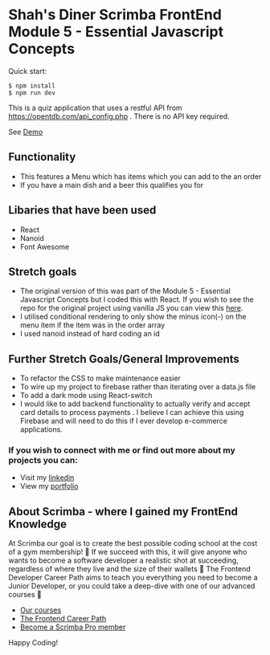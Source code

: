 # Shah's Diner Scrimba FrontEnd Module 5 - Essential Javascript Concepts

Quick start:

```
$ npm install
$ npm run dev
````

This is a quiz application that uses a restful API from https://opentdb.com/api_config.php . There is no API key required.

See [Demo]([https://get-quizzical.netlify.app/](https://shahs-diner.netlify.app/))

## Functionality
- This features a Menu which has items which you can add to the an order
- If you have a main dish and a beer this qualifies you for 

## Libaries that have been used
- React
- Nanoid
- Font Awesome

## Stretch goals
- The original version of this was part of the Module 5 - Essential Javascript Concepts but I coded this with React. If you wish to see the repo for the original project using vanilla JS you can view this [here](https://github.com/Pharma2022/restaurant-order-app). 
- I utilised conditional rendering to only show the minus icon(-) on the menu item if the item was in the order array
- I used nanoid instead of hard coding an id

## Further Stretch Goals/General Improvements
- To refactor the CSS to make maintenance easier
- To wire up my project to firebase rather than iterating over a data.js file
- To add a dark mode using React-switch
- I would like to add backend functionality to actually verify and accept card details to process payments . I believe I can achieve this using Firebase and will need to do this if I ever develop e-commerce applications. 


### If you wish to connect with me or find out more about my projects you can:
- Visit my [linkedin](https://www.linkedin.com/in/shah-aowal-17b59653/)
- View my [portfolio](https://shahs-portfolio.netlify.app/)

## About Scrimba - where I gained my FrontEnd Knowledge

At Scrimba our goal is to create the best possible coding school at the cost of a gym membership! 💜
If we succeed with this, it will give anyone who wants to become a software developer a realistic shot at succeeding, regardless of where they live and the size of their wallets 🎉
The Frontend Developer Career Path aims to teach you everything you need to become a Junior Developer, or you could take a deep-dive with one of our advanced courses 🚀

- [Our courses](https://scrimba.com/allcourses)
- [The Frontend Career Path](https://scrimba.com/learn/frontend)
- [Become a Scrimba Pro member](https://scrimba.com/pricing)

Happy Coding!
